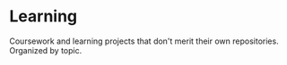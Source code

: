 # Learning

Coursework and learning projects that don't merit their own repositories. Organized by topic.
